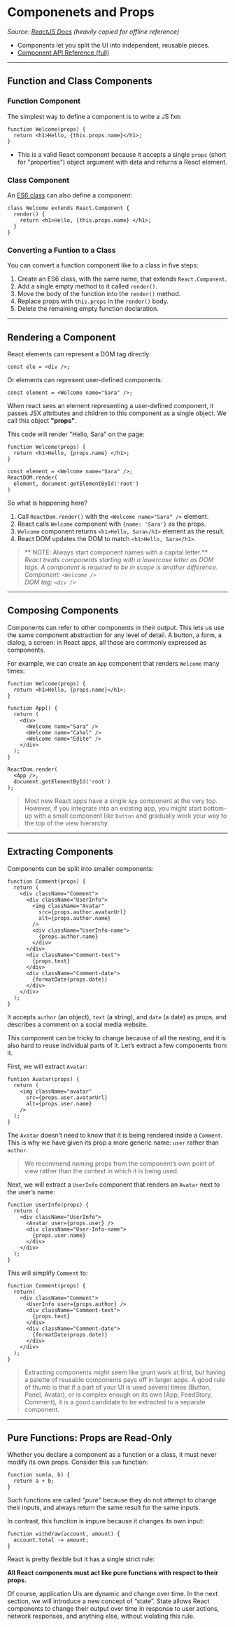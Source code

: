 # Componenets and Props
*Source: [ReactJS Docs](https://reactjs.org/docs/components-and-props.html) (heavily copied for offline reference)*

- Components let you split the UI into independent, reusable pieces.
- [Component API Reference (full)](https://reactjs.org/docs/react-component.html)

---

## Function and Class Components

### Function Component

The simplest way to define a component is to write a JS fxn:
```JSX 
function Welcome(props) {
  return <h1>Hello, {this.props.name}</h1>;
}
```

- This is a valid React component because it accepts a single `props` (short for "properties") object argument with data and returns a React element.

### Class Component

An [ES6 class](https://developer.mozilla.org/en-US/docs/Web/JavaScript/Reference/Classes) can also define a component:
```JSX 
class Welcome extends React.Component {
  render() { 
    return <h1>Hello, {this.props.name} </h1>;
  }
}
```

### Converting a Funtion to a Class

You can convert a function component like to a class in five steps:

  1. Create an ES6 class, with the same name, that extends `React.Component`.
  2. Add a single empty method to it called `render()`.
  3. Move the body of the function into the `render()` method.
  4. Replace props with `this.props` in the `render()` body.
  5. Delete the remaining empty function declaration.

---

## Rendering a Component 

React elements can represent a DOM tag directly: 
  ```JSX 
  const ele = <div />;
  ```
Or elements can represent user-defined components:
  ```JSX
  const element = <Welcome name="Sara" />;
  ```
When react sees an element representing a user-defined component, it passes JSX attributes and children to this component as a single object.  We call this object **"props"**.

This code will render "Hello, Sara" on the page:
  ```JSX 
  function Welcome(props) {
    return <h1>Hello, {props.name} </h1>;
  }

  const element = <Welcome name="Sara" />;
  ReactDOM.render(
    element, document.getElementById('root')
  )
  ```
So what is happening here?
  1. Call `ReactDom.render()` with the `<Welcome name="Sara" />` element.
  2. React calls `Welcome` component with `{name: 'Sara'}` as the props.
  3. `Welcome` component returns `<h1>Hello, Sara</h1>` element as the result.
  4. React DOM updates the DOM to match `<h1>Hello, Sara</h1>`. 

> ** NOTE: Always start component names with a capital letter.**   
> *React treats components starting with a lowercase letter as DOM tags. A component is required to be in scope is another difference.   
>   Component: `<Welcome />`  
>   DOM tag: `<div />`*

---

## Composing Components 

Components can refer to other components in their output. This lets us use the same component abstraction for any level of detail. A button, a form, a dialog, a screen: in React apps, all those are commonly expressed as components.

For example, we can create an `App` component that renders `Welcome` many times:
  ```JSX 
  function Welcome(props) {
    return <h1>Hello, {props.name}</h1>;
  }

  function App() {
    return (
      <div> 
        <Welcome name="Sara" />
        <Welcome name="Cahal" />
        <Welcome name="Edite" />
      </div>
    );
  }

  ReactDom.render(
    <App />,
    document.getElementById('root')
  );
  ```
>Most new React apps have a single `App` component at the very top.  However, if you integrate into an existing app, you might start bottom-up with a small component like `Button` and gradually work your way to the top of the view hierarchy.

---

## Extracting Components 

Components can be split into smaller components: 
  ```JSX
  function Comment(props) {
    return (
      <div className="Comment">
        <div className="UserInfo">
          <img className="Avatar"
            src={props.author.avatarUrl}
            alt={props.author.name}
          />
          <div className="UserInfo-name">
            {props.author.name}
          </div>
        </div>
        <div className="Comment-text">
          {props.text}
        </div>
        <div className="Comment-date">
          {formatDate(props.date)}
        </div>
      </div>
    );
  }
  ```
It accepts `author` (an object), `text` (a string), and `date` (a date) as props, and describes a comment on a social media website.

This component can be tricky to change because of all the nesting, and it is also hard to reuse individual parts of it. Let’s extract a few components from it. 

First, we will extract `Avatar`:
  ```JSX 
  funtion Avatar(props) {
    return (
      <img className="avatar"
        src={props.user.avatarUrl}
        alt={props.user.name}
      />
    );
  }
  ```

The `Avatar` doesn’t need to know that it is being rendered inside a `Comment`. This is why we have given its prop a more generic name: `user` rather than `author`.

>We recommend naming props from the component’s own point of view rather than the context in which it is being used.

Next, we will extract a `UserInfo` component that renders an `Avatar` next to the user’s name:

  ```JSX 
  function UserInfo(props) {
    return (
      <div className="UserInfo">
        <Avatar user={props.user} />
        <div className="User-Info-name">
          {props.user.name}
        </div>
      </div>
    );
  }
  ```
This will simplify `Comment` to:
  ```JSX
  function Comment(props) {
    return(
      <div className="Comment">
        <UserInfo user={props.author} />
        <div className="Comment-text">
          {props.text}
        </div>
        <div className="Comment-date">
          {formatDate(props.date)}
        </div>
      </div>
    );
  }
  ```
>Extracting components might seem like grunt work at first, but having a palette of reusable components pays off in larger apps. A good rule of thumb is that if a part of your UI is used several times (Button, Panel, Avatar), or is complex enough on its own (App, FeedStory, Comment), it is a good candidate to be extracted to a separate component.

---

## Pure Functions: Props are Read-Only

Whether you declare a component as a function or a class, it must never modify its own props. Consider this `sum` function:
  ```JSX
  function sum(a, b) {
    return a + b;
  }
  ```
Such functions are called *“pure”* because they do not attempt to change their inputs, and always return the same result for the same inputs.

In contrast, this function is impure because it changes its own input:

  ```JSX
  function withdraw(account, amount) {
    account.total -= amount;
  }
  ```

React is pretty flexible but it has a single strict rule:

**All React components must act like pure functions with respect to their props.**

Of course, application UIs are dynamic and change over time. In the next section, we will introduce a new concept of “state”. State allows React components to change their output over time in response to user actions, network responses, and anything else, without violating this rule.

